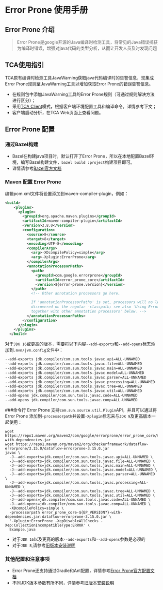 # Error Prone 使用手册

## Error Prone 介绍

> Error Prone是google开源的Java编译时检测工具，将常见的Java错误捕获为编译时错误，增强对java代码的类型分析，从而让开发人员及时发现问题

## TCA使用指引

TCA原有编译时检测工具JavaWarning获取java代码编译时的告警信息，现集成Error Prone规则至JavaWarning工具以增加获取Error Prone的错误告警信息。
- 在规则包中添加JavaWarning工具的Error Prone规则（可通过规则解决方法进行区分）；
- 采用[TCA Client](../../../guide/客户端/本地分析.md)模式，根据客户端环境配置工具和编译命令，详情参考下文；
- 客户端启动分析，在TCA Web页面上查看问题。


## Error Prone 配置

### 通过Bazel构建

- Bazel在构建java项目时，默认打开了Error Prone，所以在本地配置Bazel环境，编写Bazel构建文件，`bazel build :project`构建项目即可。
- 详情请参考[Bazel官方文档](https://bazel.build/?hl=zh-cn)

### Maven 配置 Error Prone

编辑pom.xml文件将设置添加到maven-compiler-plugin，例如：
```xml
<build>
    <plugins>
      <plugin>
        <groupId>org.apache.maven.plugins</groupId>
        <artifactId>maven-compiler-plugin</artifactId>
        <version>3.8.0</version>
        <configuration>
          <source>8</source>
          <target>8</target>
          <encoding>UTF-8</encoding>
          <compilerArgs>
            <arg>-XDcompilePolicy=simple</arg>
            <arg>-Xplugin:ErrorProne</arg>
          </compilerArgs>
          <annotationProcessorPaths>
            <path>
              <groupId>com.google.errorprone</groupId>
              <artifactId>error_prone_core</artifactId>
              <version>${error-prone.version}</version>
            </path>
            <!-- Other annotation processors go here.

            If 'annotationProcessorPaths' is set, processors will no longer be
            discovered on the regular -classpath; see also 'Using Error Prone
            together with other annotation processors' below. -->
          </annotationProcessorPaths>
        </configuration>
      </plugin>
    </plugins>
  </build>
```
对于`JDK 16`或更高的版本，需要将以下内容`--add-exports`和`--add-opens`标志添加到`.mvn/jvm.config`文件中：
```html
--add-exports jdk.compiler/com.sun.tools.javac.api=ALL-UNNAMED
--add-exports jdk.compiler/com.sun.tools.javac.file=ALL-UNNAMED
--add-exports jdk.compiler/com.sun.tools.javac.main=ALL-UNNAMED
--add-exports jdk.compiler/com.sun.tools.javac.model=ALL-UNNAMED
--add-exports jdk.compiler/com.sun.tools.javac.parser=ALL-UNNAMED
--add-exports jdk.compiler/com.sun.tools.javac.processing=ALL-UNNAMED
--add-exports jdk.compiler/com.sun.tools.javac.tree=ALL-UNNAMED
--add-exports jdk.compiler/com.sun.tools.javac.util=ALL-UNNAMED
--add-opens jdk.compiler/com.sun.tools.javac.code=ALL-UNNAMED
--add-opens jdk.compiler/com.sun.tools.javac.comp=ALL-UNNAMED
```

###命令行
Error Prone 支持`com.sun.source.util.Plugin`API，并且可以通过将 Error Prone 添加到`-processorpath`并设置`-Xplugin`标志来与`JDK 9`及更高版本一起使用：
```shell
wget https://repo1.maven.org/maven2/com/google/errorprone/error_prone_core/${EP_VERSION?}/error_prone_core-${EP_VERSION?}-with-dependencies.jar
wget https://repo1.maven.org/maven2/org/checkerframework/dataflow-errorprone/3.15.0/dataflow-errorprone-3.15.0.jar
javac \
  -J--add-exports=jdk.compiler/com.sun.tools.javac.api=ALL-UNNAMED \
  -J--add-exports=jdk.compiler/com.sun.tools.javac.file=ALL-UNNAMED \
  -J--add-exports=jdk.compiler/com.sun.tools.javac.main=ALL-UNNAMED \
  -J--add-exports=jdk.compiler/com.sun.tools.javac.model=ALL-UNNAMED \
  -J--add-exports=jdk.compiler/com.sun.tools.javac.parser=ALL-UNNAMED \
  -J--add-exports=jdk.compiler/com.sun.tools.javac.processing=ALL-UNNAMED \
  -J--add-exports=jdk.compiler/com.sun.tools.javac.tree=ALL-UNNAMED \
  -J--add-exports=jdk.compiler/com.sun.tools.javac.util=ALL-UNNAMED \
  -J--add-opens=jdk.compiler/com.sun.tools.javac.code=ALL-UNNAMED \
  -J--add-opens=jdk.compiler/com.sun.tools.javac.comp=ALL-UNNAMED \
  -XDcompilePolicy=simple \
  -processorpath error_prone_core-${EP_VERSION?}-with-dependencies.jar:dataflow-errorprone-3.15.0.jar \
  '-Xplugin:ErrorProne -XepDisableAllChecks -Xep:CollectionIncompatibleType:ERROR' \
  Example.java
```
- 对于`JDK 16`以及更高的版本`--add-exports`和`--add-opens`参数是必须的
- 对于`JDK 8`,请参考[旧版本安装说明](https://github.com/google/error-prone/blob/f8e33bc460be82ab22256a7ef8b979d7a2cacaba/docs/installation.md)

### 其他配置和注意事项
- Error Prone还支持通过Gradle和Ant配置，详情参考[Error Prone官方配置文档](https://errorprone.info/docs/installation)
- 不同JDK版本参数有所不同，详情参考[旧版本安装说明](https://github.com/google/error-prone/blob/f8e33bc460be82ab22256a7ef8b979d7a2cacaba/docs/installation.md)